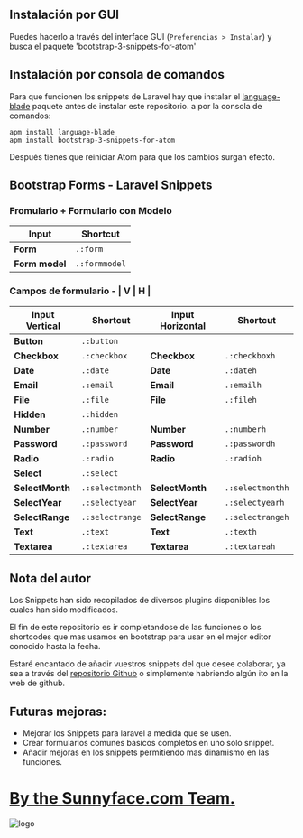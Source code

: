

## Instalación por GUI

Puedes hacerlo a través del interface GUI (`Preferencias > Instalar`) y busca el paquete 'bootstrap-3-snippets-for-atom'


## Instalación por consola de comandos

Para que funcionen los snippets de Laravel hay que instalar el [language-blade](https://atom.io/packages/language-blade) paquete antes de instalar este repositorio.  a por la consola de comandos:

  `apm install language-blade`  
  `apm install bootstrap-3-snippets-for-atom`

Después tienes que reiniciar Atom para que los cambios surgan efecto.



## Bootstrap Forms - Laravel Snippets

### Fromulario + Formulario con Modelo

|      Input       |      Shortcut     |
|------------------|-------------------|
| **Form**         | `.:form`          |
| **Form model**   | `.:formmodel`     |



### Campos de formulario - | V | H |

| Input Vertical  |      Shortcut     | Input Horizontal|      Shortcut     |
|-----------------|-------------------|-----------------|-------------------|
| **Button**      | `.:button`        |                 |                   |
| **Checkbox**    | `.:checkbox`      | **Checkbox**    | `.:checkboxh`     |
| **Date**        | `.:date`          | **Date**        | `.:dateh`         |
| **Email**       | `.:email`         | **Email**       | `.:emailh`        |
| **File**        | `.:file`          | **File**        | `.:fileh`         |
| **Hidden**      | `.:hidden`        |                 |                   |
| **Number**      | `.:number`        | **Number**      | `.:numberh`       |
| **Password**    | `.:password`      | **Password**    | `.:passwordh`     |
| **Radio**       | `.:radio`         | **Radio**       | `.:radioh`        |
| **Select**      | `.:select`        |                 |                   |
| **SelectMonth** | `.:selectmonth`   | **SelectMonth** | `.:selectmonthh`  |
| **SelectYear**  | `.:selectyear`    | **SelectYear**  | `.:selectyearh`   |
| **SelectRange** | `.:selectrange`   | **SelectRange** | `.:selectrangeh`  |
| **Text**        | `.:text`          | **Text**        | `.:texth`         |
| **Textarea**    | `.:textarea`      | **Textarea**    | `.:textareah`     |



## Nota del autor

Los Snippets han sido recopilados de diversos plugins disponibles los cuales han sido modificados.

El fin de este repositorio es ir completandose de las funciones o los shortcodes que mas usamos en bootstrap para usar en el mejor editor conocido hasta la fecha.  

Estaré encantado de añadir vuestros snippets del que desee colaborar, ya sea a través del [repositorio Github](https://github.com/kikoseijo/atom-sf-bootstrap-snippets) o simplemente habriendo algún ito en la web de github.  


## Futuras mejoras:

- Mejorar los Snippets para laravel a medida que se usen.
- Crear formularios comunes basicos completos en uno solo snippet.
- Añadir mejoras en los snippets permitiendo mas dinamismo en las funciones.


# [By the Sunnyface.com Team.](https://www.sunnyface.com "Programador ios málaga Marbella")

![logo]






[logo]: https://sunnyface.com/images/logo.png "Desarrollo nativo para móviles y API REST"
